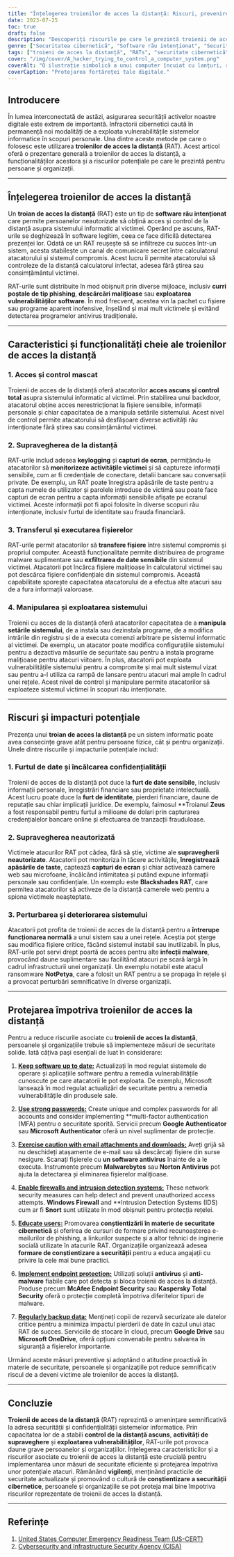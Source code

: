 ```yaml
---
title: "Înțelegerea troienilor de acces la distanță: Riscuri, prevenire și protecție"
date: 2023-07-25
toc: true
draft: false
description: "Descoperiți riscurile pe care le prezintă troienii de acces la distanță (RAT) și învățați măsuri eficiente de prevenire și protecție pentru a vă proteja sistemele și datele informatice."
genre: ["Securitatea cibernetică", "Software rău intenționat", "Securitate informatică", "Amenințări digitale", "Troieni de acces la distanță", "Protecția datelor", "Confidențialitate", "Criminalitatea informatică", "Securitatea rețelelor", "Securitatea informațiilor"]
tags: ["troieni de acces la distanță", "RATs", "securitate cibernetică", "software malițios", "securitate informatică", "amenințări digitale", "protecția datelor", "încălcarea confidențialității", "supraveghere neautorizată", "întreruperea sistemului", "furt de identitate", "fraudă financiară", "conștientizarea securității cibernetice", "securitatea rețelei", "securitatea informațiilor", "vulnerabilități software", "e-mailuri de phishing", "furt de date", "manipularea sistemului", "telecomandă", "măsuri de securitate cibernetică", "protecție endpoint", "parole puternice", "firewall", "detectarea intruziunilor", "backup de date", "securitatea datelor", "amenințări cibernetice", "securitate digitală", "apărare cibernetică"]
cover: "/img/cover/A_hacker_trying_to_control_a_computer_system.png"
coverAlt: "O ilustrație simbolică a unui computer încuiat cu lanțuri, reprezentând necesitatea de protecție împotriva troienilor de acces la distanță."
coverCaption: "Protejarea fortăreței tale digitale."
---
```


## Introducere

În lumea interconectată de astăzi, asigurarea securității activelor noastre digitale este extrem de importantă. Infractorii cibernetici caută în permanență noi modalități de a exploata vulnerabilitățile sistemelor informatice în scopuri personale. Una dintre aceste metode pe care o folosesc este utilizarea **troienilor de acces la distanță** (RAT). Acest articol oferă o prezentare generală a troienilor de acces la distanță, a funcționalităților acestora și a riscurilor potențiale pe care le prezintă pentru persoane și organizații.

______

## Înțelegerea troienilor de acces la distanță

Un **troian de acces la distanță** (RAT) este un tip de **software rău intenționat** care permite persoanelor neautorizate să obțină acces și control de la distanță asupra sistemului informatic al victimei. Operând pe ascuns, RAT-urile se deghizează în software legitim, ceea ce face dificilă detectarea prezenței lor. Odată ce un RAT reușește să se infiltreze cu succes într-un sistem, acesta stabilește un canal de comunicare secret între calculatorul atacatorului și sistemul compromis. Acest lucru îi permite atacatorului să controleze de la distanță calculatorul infectat, adesea fără știrea sau consimțământul victimei.

RAT-urile sunt distribuite în mod obișnuit prin diverse mijloace, inclusiv **curri poștale de tip phishing**, **descărcări malițioase** sau **exploatarea vulnerabilităților software**. În mod frecvent, acestea vin la pachet cu fișiere sau programe aparent inofensive, înșelând și mai mult victimele și evitând detectarea programelor antivirus tradiționale.

______

## Caracteristici și funcționalități cheie ale troienilor de acces la distanță

### 1. Acces și control mascat

Troienii de acces de la distanță oferă atacatorilor **acces ascuns și control total** asupra sistemului informatic al victimei. Prin stabilirea unui backdoor, atacatorul obține acces nerestricționat la fișiere sensibile, informații personale și chiar capacitatea de a manipula setările sistemului. Acest nivel de control permite atacatorului să desfășoare diverse activități rău intenționate fără știrea sau consimțământul victimei.

### 2. Supravegherea de la distanță

RAT-urile includ adesea **keylogging** și **capturi de ecran**, permițându-le atacatorilor să **monitorizeze activitățile victimei** și să captureze informații sensibile, cum ar fi credențiale de conectare, detalii bancare sau conversații private. De exemplu, un RAT poate înregistra apăsările de taste pentru a capta numele de utilizator și parolele introduse de victimă sau poate face capturi de ecran pentru a capta informații sensibile afișate pe ecranul victimei. Aceste informații pot fi apoi folosite în diverse scopuri rău intenționate, inclusiv furtul de identitate sau frauda financiară.

### 3. Transferul și executarea fișierelor

RAT-urile permit atacatorilor să **transfere fișiere** între sistemul compromis și propriul computer. Această funcționalitate permite distribuirea de programe malware suplimentare sau **exfiltrarea de date sensibile** din sistemul victimei. Atacatorii pot încărca fișiere malițioase în calculatorul victimei sau pot descărca fișiere confidențiale din sistemul compromis. Această capabilitate sporește capacitatea atacatorului de a efectua alte atacuri sau de a fura informații valoroase.

### 4. Manipularea și exploatarea sistemului

Troienii cu acces de la distanță oferă atacatorilor capacitatea de a **manipula setările sistemului**, de a instala sau dezinstala programe, de a modifica intrările din registru și de a executa comenzi arbitrare pe sistemul informatic al victimei. De exemplu, un atacator poate modifica configurațiile sistemului pentru a dezactiva măsurile de securitate sau pentru a instala programe malițioase pentru atacuri viitoare. În plus, atacatorii pot exploata vulnerabilitățile sistemului pentru a compromite și mai mult sistemul vizat sau pentru a-l utiliza ca rampă de lansare pentru atacuri mai ample în cadrul unei rețele. Acest nivel de control și manipulare permite atacatorilor să exploateze sistemul victimei în scopuri rău intenționate.

______

## Riscuri și impacturi potențiale

Prezența unui **troian de acces la distanță** pe un sistem informatic poate avea consecințe grave atât pentru persoane fizice, cât și pentru organizații. Unele dintre riscurile și impacturile potențiale includ:

### 1. Furtul de date și încălcarea confidențialității

Troienii de acces de la distanță pot duce la **furt de date sensibile**, inclusiv informații personale, înregistrări financiare sau proprietate intelectuală. Acest lucru poate duce la **furt de identitate**, pierderi financiare, daune de reputație sau chiar implicații juridice. De exemplu, faimosul **Troianul **Zeus** a fost responsabil pentru furtul a milioane de dolari prin capturarea credențialelor bancare online și efectuarea de tranzacții frauduloase.

### 2. Supravegherea neautorizată

Victimele atacurilor RAT pot cădea, fără să știe, victime ale **supravegherii neautorizate**. Atacatorii pot monitoriza în tăcere activitățile, **înregistrează apăsările de taste**, captează **capturi de ecran** și chiar activează camere web sau microfoane, încălcând intimitatea și putând expune informații personale sau confidențiale. Un exemplu este **Blackshades RAT**, care permitea atacatorilor să activeze de la distanță camerele web pentru a spiona victimele neașteptate.

### 3. Perturbarea și deteriorarea sistemului

Atacatorii pot profita de troienii de acces de la distanță pentru a **întrerupe funcționarea normală** a unui sistem sau a unei rețele. Aceștia pot șterge sau modifica fișiere critice, făcând sistemul instabil sau inutilizabil. În plus, RAT-urile pot servi drept poartă de acces pentru alte **infecții malware**, provocând daune suplimentare sau facilitând atacuri pe scară largă în cadrul infrastructurii unei organizații. Un exemplu notabil este atacul ransomware **NotPetya**, care a folosit un RAT pentru a se propaga în rețele și a provocat perturbări semnificative în diverse organizații.
______

## Protejarea împotriva troienilor de acces la distanță

Pentru a reduce riscurile asociate cu **troienii de acces la distanță**, persoanele și organizațiile trebuie să implementeze măsuri de securitate solide. Iată câțiva pași esențiali de luat în considerare:

1. [**Keep software up to date:**](https://simeononsecurity.com/articles/why-you-should-be-using-chocolatey-for-windows-package-management/) Actualizați în mod regulat sistemele de operare și aplicațiile software pentru a remedia vulnerabilitățile cunoscute pe care atacatorii le pot exploata. De exemplu, Microsoft lansează în mod regulat actualizări de securitate pentru a remedia vulnerabilitățile din produsele sale.

2. [**Use strong passwords:**](https://simeononsecurity.com/articles/how-to-create-strong-passwords/) Create unique and complex passwords for all accounts and consider implementing **multi-factor authentication (MFA) pentru o securitate sporită. Servicii precum **Google Authenticator** sau **Microsoft Authenticator** oferă un nivel suplimentar de protecție.

3. [**Exercise caution with email attachments and downloads:**](https://simeononsecurity.com/articles/how-to-identify-phishing/) Aveți grijă să nu deschideți atașamente de e-mail sau să descărcați fișiere din surse nesigure. Scanați fișierele cu **un software antivirus** înainte de a le executa. Instrumente precum **Malwarebytes** sau **Norton Antivirus** pot ajuta la detectarea și eliminarea fișierelor malițioase.

4. [**Enable firewalls and intrusion detection systems:**](https://simeononsecurity.com/articles/seven-essential-network-security-measures-to-protect-your-business/) These network security measures can help detect and prevent unauthorized access attempts. **Windows Firewall** and **Intrusion Detection Systems (IDS) cum ar fi **Snort** sunt utilizate în mod obișnuit pentru protecția rețelei.

5. [**Educate users:**](https://simeononsecurity.com/cyber-security-career-playbook/managing-a-cyber-security-team/how-to-build-a-security-training-and-awareness-program/) Promovarea **conștientizării în materie de securitate cibernetică** și oferirea de cursuri de formare privind recunoașterea e-mailurilor de phishing, a linkurilor suspecte și a altor tehnici de inginerie socială utilizate în atacurile RAT. Organizațiile organizează adesea **formare de conștientizare a securității** pentru a educa angajații cu privire la cele mai bune practici.

6. [**Implement endpoint protection:**](https://simeononsecurity.com/recommendations/anti-virus) Utilizați soluții **antivirus** și **anti-malware** fiabile care pot detecta și bloca troienii de acces la distanță. Produse precum **McAfee Endpoint Security** sau **Kaspersky Total Security** oferă o protecție completă împotriva diferitelor tipuri de malware.

7. [**Regularly backup data:**](https://simeononsecurity.com/articles/what-is-the-3-2-1-backup-rule-and-why-you-should-use-it/) Mențineți copii de rezervă securizate ale datelor critice pentru a minimiza impactul pierderii de date în cazul unui atac RAT de succes. Serviciile de stocare în cloud, precum **Google Drive** sau **Microsoft OneDrive**, oferă opțiuni convenabile pentru salvarea în siguranță a fișierelor importante.

Urmând aceste măsuri preventive și adoptând o atitudine proactivă în materie de securitate, persoanele și organizațiile pot reduce semnificativ riscul de a deveni victime ale troienilor de acces la distanță.


______

## Concluzie

**Troienii de acces de la distanță** (RAT) reprezintă o amenințare semnificativă la adresa securității și confidențialității sistemelor informatice. Prin capacitatea lor de a stabili **control de la distanță ascuns**, **activități de supraveghere** și **exploatarea vulnerabilităților**, RAT-urile pot provoca daune grave persoanelor și organizațiilor. Înțelegerea caracteristicilor și a riscurilor asociate cu troienii de acces la distanță este crucială pentru implementarea unor măsuri de securitate eficiente și protejarea împotriva unor potențiale atacuri. Rămânând **vigilenți**, menținând practicile de securitate actualizate și promovând o cultură de **conștientizare a securității cibernetice**, persoanele și organizațiile se pot proteja mai bine împotriva riscurilor reprezentate de troienii de acces la distanță.


______

## Referințe

1. [United States Computer Emergency Readiness Team (US-CERT)](https://www.us-cert.gov/)
2. [Cybersecurity and Infrastructure Security Agency (CISA)](https://www.cisa.gov/)

